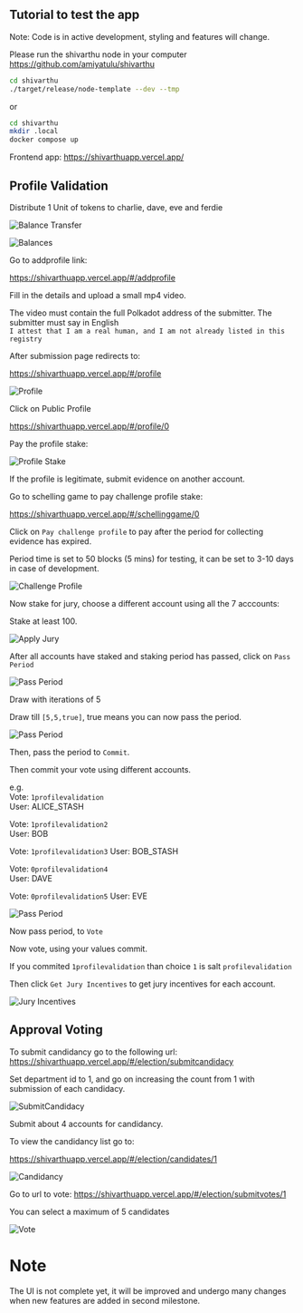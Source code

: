 ## Tutorial to test the app

Note: Code is in active development, styling and features will change.  

Please run the shivarthu node in your computer https://github.com/amiyatulu/shivarthu 
```bash
cd shivarthu
./target/release/node-template --dev --tmp
```
or 
```bash
cd shivarthu
mkdir .local
docker compose up
```

Frontend app:
https://shivarthuapp.vercel.app/
## Profile Validation

Distribute 1 Unit of tokens to charlie, dave, eve and ferdie

![Balance Transfer](./balance_transfer.png)

![Balances](./balances.png)

Go to addprofile link:  

https://shivarthuapp.vercel.app/#/addprofile

Fill in the details and upload a small mp4 video. 

The video must contain the full Polkadot address of the submitter.
The submitter must say in English   
`I attest that I am a real human, and I am not already listed in this registry`

After submission page redirects to:

https://shivarthuapp.vercel.app/#/profile

![Profile](profile.png)

Click on Public Profile

https://shivarthuapp.vercel.app/#/profile/0


Pay the profile stake:

![Profile Stake](profile_stake.png)

If the profile is legitimate, submit evidence on another account. 

Go to schelling game to pay challenge profile stake:

https://shivarthuapp.vercel.app/#/schellinggame/0

Click on `Pay challenge profile` to pay after the period for collecting evidence has expired.

Period time is set to 50 blocks (5 mins) for testing, it can be set to 3-10 days in case of development.

![Challenge Profile](challenge.png)


Now stake for jury, choose a different account using all the 7 acccounts:

Stake at least 100.

![Apply Jury](apply_jury.png)

After all accounts have staked and staking period has passed, click on `Pass Period`

![Pass Period](pass_period.png)


Draw with iterations of 5  

Draw till `[5,5,true]`, true means you can now pass the period. 

![Pass Period](drawing2.png)

Then, pass the period to `Commit`.

Then commit your vote using different accounts.

e.g.  
Vote: `1profilevalidation`  
User: ALICE_STASH  

Vote: `1profilevalidation2`   
User: BOB  

Vote: `1profilevalidation3`
User: BOB_STASH

Vote: `0profilevalidation4`   
User: DAVE  

Vote: `0profilevalidation5`
User: EVE

![Pass Period](commit.png)

Now pass period, to `Vote`  

Now vote, using your values commit.

If you commited `1profilevalidation` than choice `1` is salt `profilevalidation`


Then click `Get Jury Incentives` to get jury incentives for each account.

![Jury Incentives](jury_incentives.png)

## Approval Voting

To submit candidancy go to the following url:
https://shivarthuapp.vercel.app/#/election/submitcandidacy

Set department id to 1, and go on increasing the count from 1 with submission of each candidacy. 

![SubmitCandidacy](submitcandidancy.png)

Submit about 4 accounts for candidancy.


To view the candidancy list go to:

https://shivarthuapp.vercel.app/#/election/candidates/1

![Candidancy](candidancy.png)


Go to url to vote:
https://shivarthuapp.vercel.app/#/election/submitvotes/1

You can select a maximum of 5 candidates

![Vote](submit_vote.png)


# Note

The UI is not complete yet, it will be improved and undergo many changes when new features are added in second milestone. 

































